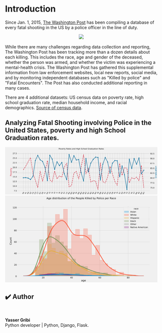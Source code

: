 # Introduction

Since Jan. 1, 2015, [The Washington Post](https://www.washingtonpost.com/) has been compiling a database of every fatal shooting in the US by a police officer in the line of duty. 

<center><img src=https://i.imgur.com/sX3K62b.png></center>

While there are many challenges regarding data collection and reporting, The Washington Post has been tracking more than a dozen details about each killing. This includes the race, age and gender of the deceased, whether the person was armed, and whether the victim was experiencing a mental-health crisis. The Washington Post has gathered this supplemental information from law enforcement websites, local new reports, social media, and by monitoring independent databases such as "Killed by police" and "Fatal Encounters". The Post has also conducted additional reporting in many cases.

There are 4 additional datasets: US census data on poverty rate, high school graduation rate, median household income, and racial demographics. [Source of census data](https://factfinder.census.gov/faces/nav/jsf/pages/community_facts.xhtml).



## Analyzing Fatal Shooting involving Police in the United States, poverty and high School Graduation rates.

![Poverty_Rates_vs_Graduation_Rates](img/Poverty_Rates_vs_Graduation_Rates.svg)
![age_distribution_by_race](img/age_distribution_by_race.svg)

## ✔️ Author

<img style="border-radius: 50%;" src="https://github.com/yassergribi.png" width="100px;" alt=""/>
<br>
  
<p>
<b>Yasser Gribi</b><br>Python developer | Python, Django, Flask.</p>